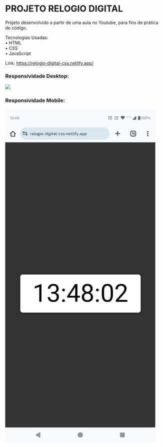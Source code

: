 # PROJETO RELOGIO DIGITAL

Projeto desenvolvido a partir de uma aula no Youtube, para fins de prática de código.

Tecnologias Usadas: <br>
• HTML <br>
• CSS <br>
• JavaScript

Link: https://relogio-digital-css.netlify.app/

### Responsividade Desktop:
<img src="/readme/responsividade-desktop.jpg" width="480px">

### Responsividade Mobile:
<img src="/readme/android.jpg" width="480px">